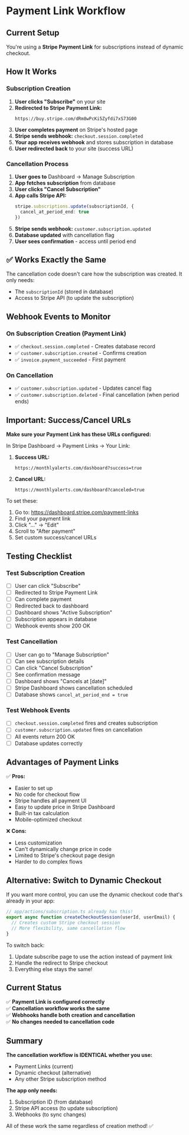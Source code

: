 # Payment Link Workflow

## Current Setup

You're using a **Stripe Payment Link** for subscriptions instead of dynamic checkout.

## How It Works

### Subscription Creation

1. **User clicks "Subscribe"** on your site
2. **Redirected to Stripe Payment Link:**
   ```
   https://buy.stripe.com/dRm8wPcKi5Zyfdi7xS73G00
   ```
3. **User completes payment** on Stripe's hosted page
4. **Stripe sends webhook:** `checkout.session.completed`
5. **Your app receives webhook** and stores subscription in database
6. **User redirected back** to your site (success URL)

### Cancellation Process

1. **User goes to** Dashboard → Manage Subscription
2. **App fetches subscription** from database
3. **User clicks "Cancel Subscription"**
4. **App calls Stripe API:**
   ```typescript
   stripe.subscriptions.update(subscriptionId, {
     cancel_at_period_end: true
   })
   ```
5. **Stripe sends webhook:** `customer.subscription.updated`
6. **Database updated** with cancellation flag
7. **User sees confirmation** - access until period end

## ✅ Works Exactly the Same

The cancellation code doesn't care how the subscription was created. It only needs:
- The `subscriptionId` (stored in database)
- Access to Stripe API (to update the subscription)

## Webhook Events to Monitor

### On Subscription Creation (Payment Link)
- ✅ `checkout.session.completed` - Creates database record
- ✅ `customer.subscription.created` - Confirms creation
- ✅ `invoice.payment_succeeded` - First payment

### On Cancellation
- ✅ `customer.subscription.updated` - Updates cancel flag
- ✅ `customer.subscription.deleted` - Final cancellation (when period ends)

## Important: Success/Cancel URLs

**Make sure your Payment Link has these URLs configured:**

In Stripe Dashboard → Payment Links → Your Link:

1. **Success URL:** 
   ```
   https://monthlyalerts.com/dashboard?success=true
   ```

2. **Cancel URL:**
   ```
   https://monthlyalerts.com/dashboard?canceled=true
   ```

To set these:
1. Go to: https://dashboard.stripe.com/payment-links
2. Find your payment link
3. Click "..." → "Edit"
4. Scroll to "After payment"
5. Set custom success/cancel URLs

## Testing Checklist

### Test Subscription Creation
- [ ] User can click "Subscribe"
- [ ] Redirected to Stripe Payment Link
- [ ] Can complete payment
- [ ] Redirected back to dashboard
- [ ] Dashboard shows "Active Subscription"
- [ ] Subscription appears in database
- [ ] Webhook events show 200 OK

### Test Cancellation
- [ ] User can go to "Manage Subscription"
- [ ] Can see subscription details
- [ ] Can click "Cancel Subscription"
- [ ] See confirmation message
- [ ] Dashboard shows "Cancels at [date]"
- [ ] Stripe Dashboard shows cancellation scheduled
- [ ] Database shows `cancel_at_period_end = true`

### Test Webhook Events
- [ ] `checkout.session.completed` fires and creates subscription
- [ ] `customer.subscription.updated` fires on cancellation
- [ ] All events return 200 OK
- [ ] Database updates correctly

## Advantages of Payment Links

✅ **Pros:**
- Easier to set up
- No code for checkout flow
- Stripe handles all payment UI
- Easy to update price in Stripe Dashboard
- Built-in tax calculation
- Mobile-optimized checkout

❌ **Cons:**
- Less customization
- Can't dynamically change price in code
- Limited to Stripe's checkout page design
- Harder to do complex flows

## Alternative: Switch to Dynamic Checkout

If you want more control, you can use the dynamic checkout code that's already in your app:

```typescript
// app/actions/subscription.ts already has this!
export async function createCheckoutSession(userId, userEmail) {
  // Creates custom Stripe checkout session
  // More flexibility, same cancellation flow
}
```

To switch back:
1. Update subscribe page to use the action instead of payment link
2. Handle the redirect to Stripe checkout
3. Everything else stays the same!

## Current Status

✅ **Payment Link is configured correctly**  
✅ **Cancellation workflow works the same**  
✅ **Webhooks handle both creation and cancellation**  
✅ **No changes needed to cancellation code**

## Summary

**The cancellation workflow is IDENTICAL whether you use:**
- Payment Links (current)
- Dynamic checkout (alternative)
- Any other Stripe subscription method

**The app only needs:**
1. Subscription ID (from database)
2. Stripe API access (to update subscription)
3. Webhooks (to sync changes)

All of these work the same regardless of creation method! ✅


